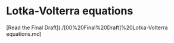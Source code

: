 # Lotka-Volterra equations

[Read the Final Draft](./[00%20Final%20Draft]%20Lotka-Volterra equations.md)
